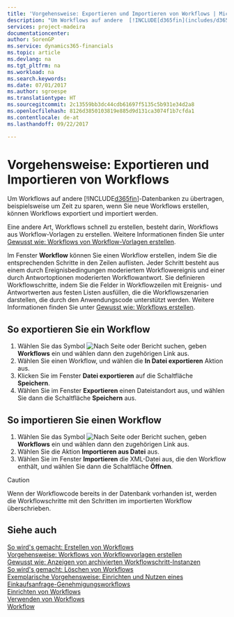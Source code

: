 ```yaml
---
title: 'Vorgehensweise: Exportieren und Importieren von Workflows | Microsoft Docs'
description: "Um Workflows auf andere  [!INCLUDE[d365fin](includes/d365fin_md.md)]-Datenbanken zu übertragen, beispielsweise um Zeit zu sparen, wenn Sie neue Workflows erstellen, können Workflows exportiert und importiert werden."
services: project-madeira
documentationcenter: 
author: SorenGP
ms.service: dynamics365-financials
ms.topic: article
ms.devlang: na
ms.tgt_pltfrm: na
ms.workload: na
ms.search.keywords: 
ms.date: 07/01/2017
ms.author: sgroespe
ms.translationtype: HT
ms.sourcegitcommit: 2c13559bb3dc44cdb61697f5135c5b931e34d2a8
ms.openlocfilehash: 8126d3850103819e885d9d131ca3074f1b7cfda1
ms.contentlocale: de-at
ms.lasthandoff: 09/22/2017

---
```

# <a name="how-to-export-and-import-workflows"></a>Vorgehensweise: Exportieren und Importieren von Workflows
Um Workflows auf andere [!INCLUDE[d365fin](includes/d365fin_md.md)]-Datenbanken zu übertragen, beispielsweise um Zeit zu sparen, wenn Sie neue Workflows erstellen, können Workflows exportiert und importiert werden.  

 Eine andere Art, Workflows schnell zu erstellen, besteht darin, Workflows aus Workflow-Vorlagen zu erstellen. Weitere Informationen finden Sie unter [Gewusst wie: Workflows von Workflow-Vorlagen erstellen](across-how-to-create-workflows-from-workflow-templates.md).  

 Im Fenster **Workflow** können Sie einen Workflow erstellen, indem Sie die entsprechenden Schritte in den Zeilen auflisten. Jeder Schritt besteht aus einem durch Ereignisbedingungen moderiertem Workflowereignis und einer durch Antwortoptionen moderierten Workflowantwort. Sie definieren Workflowschritte, indem Sie die Felder in Workflowzeilen mit Ereignis- und Antwortwerten aus festen Listen ausfüllen, die die Workflowszenarien darstellen, die durch den Anwendungscode unterstützt werden. Weitere Informationen finden Sie unter [Gewusst wie: Workflows erstellen](across-how-to-create-workflows.md).  

## <a name="to-export-a-workflow"></a>So exportieren Sie ein Workflow  
1.  Wählen Sie das Symbol ![Nach Seite oder Bericht suchen](media/ui-search/search_small.png "Symbol Nach Seite oder Bericht suchen"), geben **Workflows** ein und wählen dann den zugehörigen Link aus.  
2.  Wählen Sie einen Workflow, und wählen die **In Datei exportieren** Aktion aus.  
3.  Klicken Sie im Fenster **Datei exportieren** auf die Schaltfläche **Speichern**.  
4.  Wählen Sie im Fenster **Exportieren** einen Dateistandort aus, und wählen Sie dann die Schaltfläche **Speichern** aus.  

## <a name="to-import-a-workflow"></a>So importieren Sie einen Workflow  
1.  Wählen Sie das Symbol ![Nach Seite oder Bericht suchen](media/ui-search/search_small.png "Symbol Nach Seite oder Bericht suchen"), geben **Workflows** ein und wählen dann den zugehörigen Link aus.  
2.  Wählen Sie die Aktion **Importieren aus Datei** aus.  
3.  Wählen Sie im Fenster **Importieren** die XML-Datei aus, die den Workflow enthält, und wählen Sie dann die Schaltfläche **Öffnen**.  

> [!CAUTION]  
>  Wenn der Workflowcode bereits in der Datenbank vorhanden ist, werden die Workflowschritte mit den Schritten im importierten Workflow überschrieben.  

## <a name="see-also"></a>Siehe auch  
 [So wird's gemacht: Erstellen von Workflows](across-how-to-create-workflows.md)   
 [Vorgehensweise: Workflows von Workflowvorlagen erstellen](across-how-to-create-workflows-from-workflow-templates.md)   
 [Gewusst wie: Anzeigen von archivierten Workflowschritt-Instanzen](across-how-to-view-archived-workflow-step-instances.md)   
 [So wird's gemacht: Löschen von Workflows](across-how-to-delete-workflows.md)   
 [Exemplarische Vorgehensweise: Einrichten und Nutzen eines Einkaufsanfrage-Genehmigungsworkflows](walkthrough-setting-up-and-using-a-purchase-approval-workflow.md)   
 [Einrichten von Workflows](across-set-up-workflows.md)   
 [Verwenden von Workflows](across-use-workflows.md)   
 [Workflow](across-workflow.md)   

